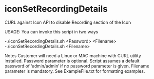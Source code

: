 # iconSetRecordingDetails
CURL against Icon API to disable Recording section of the Icon

USAGE: 
You can invoke this script in two ways

-./iconSetRecordingDetails.sh \<Password\> \<Filename\>  
-./iconSetRecordingDetails.sh \<Filename\>  


Notes
Customer will need a Linux or MAC machine with CURL utility installed.
Password parameter is optional. Script assumes a default password of ‘admin/admin’ if no password parameter is given.
Filename parameter is mandatory. See ExampleFile.txt for formatting examples.

